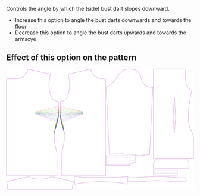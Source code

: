 Controls the angle by which the (side) bust dart slopes downward.

-   Increase this option to angle the bust darts downwards and towards the floor
-   Decrease this option to angle the bust darts upwards and towards the armscye

## Effect of this option on the pattern

![This image shows the effect of this option by superimposing several variants that have a different value for this option](simone_bustdartangle_sample.svg "Effect of this option on the pattern")
